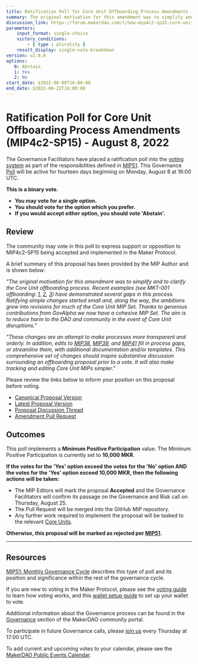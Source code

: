 ```yaml
---
title: Ratification Poll for Core Unit Offboarding Process Amendments (MIP4c2-SP15) - August 8, 2022
summary: The original motivation for this amendment was to simplify and to clarify the Core Unit offboarding process. Ratifying simple changes started small and, along the way, the ambitions grew into revisions for much of the Core Unit MIP Set. These changes are an attempt to make processes more transparent and orderly. In addition,they fill in process gaps, or streamline them.
discussion_link: https://forum.makerdao.com/t/new-mip4c2-sp15-core-unit-offboarding-process-amendments/15291
parameters:
    input_format: single-choice
    victory_conditions:
        - { type : plurality }
    result_display: single-vote-breakdown
version: v2.0.0
options:
   0: Abstain
   1: Yes
   2: No
start_date: $2022-08-08T16:00:00
end_date: $2022-08-22T16:00:00
---
```

# Ratification Poll for Core Unit Offboarding Process Amendments (MIP4c2-SP15) - August 8, 2022

The Governance Facilitators have placed a ratification poll into the [voting system](https://vote.makerdao.com/polling) as part of the responsibilities defined in [MIP51](https://mips.makerdao.com/mips/details/MIP51). This Governance [Poll](https://community-development.makerdao.com/en/learn/governance/on-chain-gov) will be active for fourteen days beginning on Monday, August 8 at 16:00 UTC.

**This is a binary vote.**
- **You may vote for a single option.**
- **You should vote for the option which you prefer.**
- **If you would accept either option, you should vote 'Abstain'.**

## Review

  The community may vote in this poll to express support or opposition to MIP4c2-SP15 being accepted and implemented in the Maker Protocol.

A brief summary of this proposal has been provided by the MIP Author and is shown below:

*"The original motivation for this amendment was to simplify and to clarify the Core Unit offboarding process. Recent examples (see MKT-001 offboarding: [1](https://forum.makerdao.com/t/mip40c3-sp49-modify-core-unit-budget-mkt-001/12059/12), [2](https://forum.makerdao.com/t/mip41c5-sp3-facilitator-offboarding-mkt-001/12058/11), [3](https://forum.makerdao.com/t/content-production-core-unit-offboarding-post-mortem/13756)) have demonstrated several gaps in this process. Ratifying simple changes started small and, along the way, the ambitions grew into revisions for much of the Core Unit MIP Set. Thanks to generous contributions from GovAlpha we now have a cohesive MIP Set. The aim is to reduce harm to the DAO and community in the event of Core Unit disruptions."*

*"These changes are an attempt to make processes more transparent and orderly. In addition, edits to [MIP38](https://mips.makerdao.com/mips/details/MIP38), [MIP39](https://mips.makerdao.com/mips/details/MIP39), and [MIP41](https://mips.makerdao.com/mips/details/MIP41) fill in process gaps, or streamline them, with additional documentation and/or templates. This comprehensive set of changes should inspire substantive discussion surrounding an offboarding proposal prior to a vote. It will also make tracking and editing Core Unit MIPs simpler."*

Please review the links below to inform your position on this proposal before voting.
* [Canonical Proposal Version](https://github.com/makerdao/mips/blob/e07030723333c8ce6259dfac63f0a47988cf17fb/MIP4/MIP4c2-Subproposals/MIP4c2-SP15.md)
* [Latest Proposal Version](https://mips.makerdao.com/mips/details/MIP4c2SP15)
* [Proposal Discussion Thread](https://forum.makerdao.com/t/new-mip4c2-sp15-core-unit-offboarding-process-amendments/15291)
* [Amendment Pull Request](https://github.com/makerdao/mips/pull/547)

## Outcomes

This poll implements a **Minimum Positive Participation** value. The Minimum Positive Participation is currently set to **10,000 MKR**.

**If the votes for the 'Yes' option exceed the votes for the 'No' option AND the votes for the 'Yes' option exceed 10,000 MKR, then the following actions will be taken:**
* The MIP Editors will mark the proposal **Accepted** and the Governance Facilitators will confirm its passage on the Governance and Risk call on Thursday, August 25.
* The Pull Request will be merged into the GitHub MIP repository.
* Any further work required to implement the proposal will be tasked to the relevant [Core Units](https://mips.makerdao.com/mips/details/MIP38#mip38c2-core-unit-state).

**Otherwise, this proposal will be marked as rejected per [MIP51](https://mips.makerdao.com/mips/details/MIP51#mip51c2-ratification-poll).**

---

## Resources

[MIP51: Monthly Governance Cycle](https://mips.makerdao.com/mips/details/MIP51) describes this type of poll and its position and significance within the rest of the governance cycle.

If you are new to voting in the Maker Protocol, please see the [voting guide](https://community-development.makerdao.com/en/learn/governance/how-voting-works/) to learn how voting works, and this [wallet setup guide](https://community-development.makerdao.com/en/learn/governance/voting-setup/) to set up your wallet to vote.

Additional information about the Governance process can be found in the [Governance](https://community-development.makerdao.com/en/learn/governance) section of the MakerDAO community portal.

To participate in future Governance calls, please [join us](https://github.com/makerdao/community/tree/master/governance/governance-and-risk-meetings) every Thursday at 17:00 UTC.

To add current and upcoming votes to your calendar, please see the [MakerDAO Public Events Calendar](https://calendar.google.com/calendar/embed?src=makerdao.com_3efhm2ghipksegl009ktniomdk%40group.calendar.google.com&ctz=UTC&mode=week&showCalendars=0&showPrint=0).
